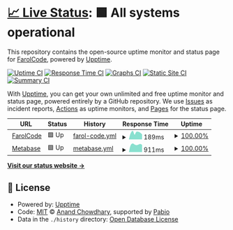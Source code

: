 # [📈 Live Status](https://status.farolcode.com): <!--live status--> **🟩 All systems operational**

This repository contains the open-source uptime monitor and status page for [FarolCode](https://status.farolcode.com), powered by [Upptime](https://github.com/upptime/upptime).

[![Uptime CI](https://github.com/farolcode/status.farolcode.com/workflows/Uptime%20CI/badge.svg)](https://github.com/farolcode/status.farolcode.com/actions?query=workflow%3A%22Uptime+CI%22)
[![Response Time CI](https://github.com/farolcode/status.farolcode.com/workflows/Response%20Time%20CI/badge.svg)](https://github.com/farolcode/status.farolcode.com/actions?query=workflow%3A%22Response+Time+CI%22)
[![Graphs CI](https://github.com/farolcode/status.farolcode.com/workflows/Graphs%20CI/badge.svg)](https://github.com/farolcode/status.farolcode.com/actions?query=workflow%3A%22Graphs+CI%22)
[![Static Site CI](https://github.com/farolcode/status.farolcode.com/workflows/Static%20Site%20CI/badge.svg)](https://github.com/farolcode/status.farolcode.com/actions?query=workflow%3A%22Static+Site+CI%22)
[![Summary CI](https://github.com/farolcode/status.farolcode.com/workflows/Summary%20CI/badge.svg)](https://github.com/farolcode/status.farolcode.com/actions?query=workflow%3A%22Summary+CI%22)

With [Upptime](https://upptime.js.org), you can get your own unlimited and free uptime monitor and status page, powered entirely by a GitHub repository. We use [Issues](https://github.com/farolcode/status.farolcode.com/issues) as incident reports, [Actions](https://github.com/farolcode/status.farolcode.com/actions) as uptime monitors, and [Pages](https://status.farolcode.com) for the status page.

<!--start: status pages-->
<!-- This summary is generated by Upptime (https://github.com/upptime/upptime) -->
<!-- Do not edit this manually, your changes will be overwritten -->
<!-- prettier-ignore -->
| URL | Status | History | Response Time | Uptime |
| --- | ------ | ------- | ------------- | ------ |
| <img alt="" src="https://icons.duckduckgo.com/ip3/www.farolcode.com.ico" height="13"> [FarolCode](https://www.farolcode.com) | 🟩 Up | [farol-code.yml](https://github.com/farolcode/status.farolcode.com/commits/HEAD/history/farol-code.yml) | <details><summary><img alt="Response time graph" src="./graphs/farol-code/response-time-week.png" height="20"> 189ms</summary><br><a href="https://status.farolcode.com/history/farol-code"><img alt="Response time 175" src="https://img.shields.io/endpoint?url=https%3A%2F%2Fraw.githubusercontent.com%2Ffarolcode%2Fstatus.farolcode.com%2FHEAD%2Fapi%2Ffarol-code%2Fresponse-time.json"></a><br><a href="https://status.farolcode.com/history/farol-code"><img alt="24-hour response time 198" src="https://img.shields.io/endpoint?url=https%3A%2F%2Fraw.githubusercontent.com%2Ffarolcode%2Fstatus.farolcode.com%2FHEAD%2Fapi%2Ffarol-code%2Fresponse-time-day.json"></a><br><a href="https://status.farolcode.com/history/farol-code"><img alt="7-day response time 189" src="https://img.shields.io/endpoint?url=https%3A%2F%2Fraw.githubusercontent.com%2Ffarolcode%2Fstatus.farolcode.com%2FHEAD%2Fapi%2Ffarol-code%2Fresponse-time-week.json"></a><br><a href="https://status.farolcode.com/history/farol-code"><img alt="30-day response time 238" src="https://img.shields.io/endpoint?url=https%3A%2F%2Fraw.githubusercontent.com%2Ffarolcode%2Fstatus.farolcode.com%2FHEAD%2Fapi%2Ffarol-code%2Fresponse-time-month.json"></a><br><a href="https://status.farolcode.com/history/farol-code"><img alt="1-year response time 175" src="https://img.shields.io/endpoint?url=https%3A%2F%2Fraw.githubusercontent.com%2Ffarolcode%2Fstatus.farolcode.com%2FHEAD%2Fapi%2Ffarol-code%2Fresponse-time-year.json"></a></details> | <details><summary><a href="https://status.farolcode.com/history/farol-code">100.00%</a></summary><a href="https://status.farolcode.com/history/farol-code"><img alt="All-time uptime 100.00%" src="https://img.shields.io/endpoint?url=https%3A%2F%2Fraw.githubusercontent.com%2Ffarolcode%2Fstatus.farolcode.com%2FHEAD%2Fapi%2Ffarol-code%2Fuptime.json"></a><br><a href="https://status.farolcode.com/history/farol-code"><img alt="24-hour uptime 100.00%" src="https://img.shields.io/endpoint?url=https%3A%2F%2Fraw.githubusercontent.com%2Ffarolcode%2Fstatus.farolcode.com%2FHEAD%2Fapi%2Ffarol-code%2Fuptime-day.json"></a><br><a href="https://status.farolcode.com/history/farol-code"><img alt="7-day uptime 100.00%" src="https://img.shields.io/endpoint?url=https%3A%2F%2Fraw.githubusercontent.com%2Ffarolcode%2Fstatus.farolcode.com%2FHEAD%2Fapi%2Ffarol-code%2Fuptime-week.json"></a><br><a href="https://status.farolcode.com/history/farol-code"><img alt="30-day uptime 100.00%" src="https://img.shields.io/endpoint?url=https%3A%2F%2Fraw.githubusercontent.com%2Ffarolcode%2Fstatus.farolcode.com%2FHEAD%2Fapi%2Ffarol-code%2Fuptime-month.json"></a><br><a href="https://status.farolcode.com/history/farol-code"><img alt="1-year uptime 100.00%" src="https://img.shields.io/endpoint?url=https%3A%2F%2Fraw.githubusercontent.com%2Ffarolcode%2Fstatus.farolcode.com%2FHEAD%2Fapi%2Ffarol-code%2Fuptime-year.json"></a></details>
| <img alt="" src="https://icons.duckduckgo.com/ip3/metabase.farolcode.com.ico" height="13"> [Metabase](https://metabase.farolcode.com) | 🟩 Up | [metabase.yml](https://github.com/farolcode/status.farolcode.com/commits/HEAD/history/metabase.yml) | <details><summary><img alt="Response time graph" src="./graphs/metabase/response-time-week.png" height="20"> 911ms</summary><br><a href="https://status.farolcode.com/history/metabase"><img alt="Response time 1137" src="https://img.shields.io/endpoint?url=https%3A%2F%2Fraw.githubusercontent.com%2Ffarolcode%2Fstatus.farolcode.com%2FHEAD%2Fapi%2Fmetabase%2Fresponse-time.json"></a><br><a href="https://status.farolcode.com/history/metabase"><img alt="24-hour response time 1211" src="https://img.shields.io/endpoint?url=https%3A%2F%2Fraw.githubusercontent.com%2Ffarolcode%2Fstatus.farolcode.com%2FHEAD%2Fapi%2Fmetabase%2Fresponse-time-day.json"></a><br><a href="https://status.farolcode.com/history/metabase"><img alt="7-day response time 911" src="https://img.shields.io/endpoint?url=https%3A%2F%2Fraw.githubusercontent.com%2Ffarolcode%2Fstatus.farolcode.com%2FHEAD%2Fapi%2Fmetabase%2Fresponse-time-week.json"></a><br><a href="https://status.farolcode.com/history/metabase"><img alt="30-day response time 985" src="https://img.shields.io/endpoint?url=https%3A%2F%2Fraw.githubusercontent.com%2Ffarolcode%2Fstatus.farolcode.com%2FHEAD%2Fapi%2Fmetabase%2Fresponse-time-month.json"></a><br><a href="https://status.farolcode.com/history/metabase"><img alt="1-year response time 1137" src="https://img.shields.io/endpoint?url=https%3A%2F%2Fraw.githubusercontent.com%2Ffarolcode%2Fstatus.farolcode.com%2FHEAD%2Fapi%2Fmetabase%2Fresponse-time-year.json"></a></details> | <details><summary><a href="https://status.farolcode.com/history/metabase">100.00%</a></summary><a href="https://status.farolcode.com/history/metabase"><img alt="All-time uptime 85.38%" src="https://img.shields.io/endpoint?url=https%3A%2F%2Fraw.githubusercontent.com%2Ffarolcode%2Fstatus.farolcode.com%2FHEAD%2Fapi%2Fmetabase%2Fuptime.json"></a><br><a href="https://status.farolcode.com/history/metabase"><img alt="24-hour uptime 100.00%" src="https://img.shields.io/endpoint?url=https%3A%2F%2Fraw.githubusercontent.com%2Ffarolcode%2Fstatus.farolcode.com%2FHEAD%2Fapi%2Fmetabase%2Fuptime-day.json"></a><br><a href="https://status.farolcode.com/history/metabase"><img alt="7-day uptime 100.00%" src="https://img.shields.io/endpoint?url=https%3A%2F%2Fraw.githubusercontent.com%2Ffarolcode%2Fstatus.farolcode.com%2FHEAD%2Fapi%2Fmetabase%2Fuptime-week.json"></a><br><a href="https://status.farolcode.com/history/metabase"><img alt="30-day uptime 100.00%" src="https://img.shields.io/endpoint?url=https%3A%2F%2Fraw.githubusercontent.com%2Ffarolcode%2Fstatus.farolcode.com%2FHEAD%2Fapi%2Fmetabase%2Fuptime-month.json"></a><br><a href="https://status.farolcode.com/history/metabase"><img alt="1-year uptime 85.38%" src="https://img.shields.io/endpoint?url=https%3A%2F%2Fraw.githubusercontent.com%2Ffarolcode%2Fstatus.farolcode.com%2FHEAD%2Fapi%2Fmetabase%2Fuptime-year.json"></a></details>

<!--end: status pages-->

[**Visit our status website →**](https://status.farolcode.com)

## 📄 License

- Powered by: [Upptime](https://github.com/upptime/upptime)
- Code: [MIT](./LICENSE) © [Anand Chowdhary](https://anandchowdhary.com), supported by [Pabio](https://pabio.com)
- Data in the `./history` directory: [Open Database License](https://opendatacommons.org/licenses/odbl/1-0/)
